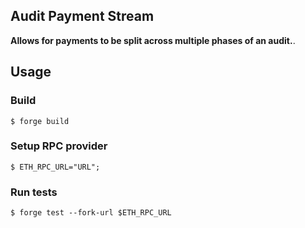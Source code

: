 ## Audit Payment Stream

**Allows for payments to be split across multiple phases of an audit.**. 

## Usage

### Build

```shell
$ forge build
```

### Setup RPC provider
```shell
$ ETH_RPC_URL="URL";
```

### Run tests
```shell
$ forge test --fork-url $ETH_RPC_URL
```
